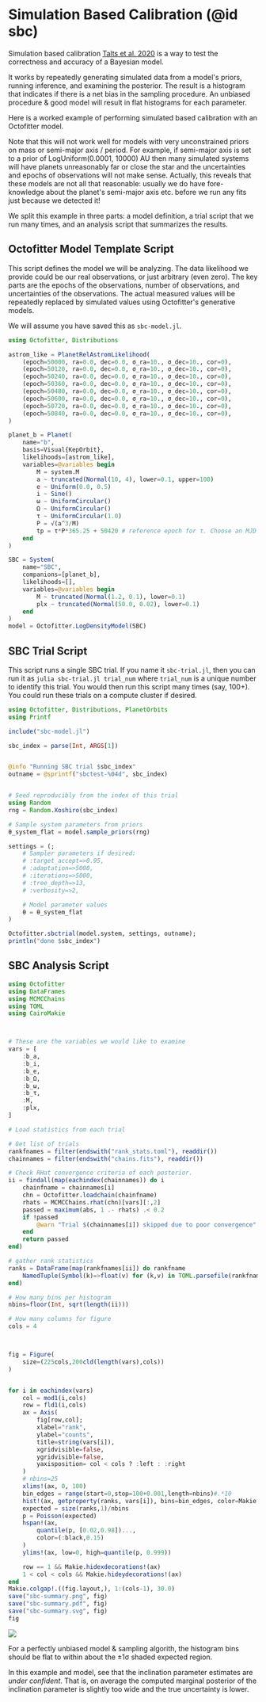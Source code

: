 # Simulation Based Calibration (@id sbc)

Simulation based calibration [Talts et al. 2020](https://ui.adsabs.harvard.edu/abs/2018arXiv180406788T) is a way to test the correctness and accuracy of a Bayesian model. 

It works by repeatedly generating simulated data from a model's priors, running inference, and examining the posterior. 
The result is a histogram that indicates if there is a net bias in the sampling procedure. An unbiased procedure & good model will result in flat histograms for each parameter.

Here is a worked example of performing simulated based calibration with an Octofitter model.

Note that this will not work well for models with very unconstrained priors on mass or semi-major axis / period. For example, if semi-major axis is set to a prior of LogUniform(0.0001, 10000) AU then many simulated systems will have planets unreasonably far or close the star and the uncertainties and epochs of observations will not make sense.
Actually, this reveals that these models are not all that reasonable: usually we do have fore-knowledge about the planet's semi-major axis etc. before we run any fits just because we detected it! 

We split this example in three parts: a model definition, a trial script that we run many times, and an analysis script that summarizes the results.


## Octofitter Model Template Script
This script defines the model we will be analyzing. The data likelihood we provide could be our real observations, or just arbitrary (even zero). The key parts are the epochs of the observations, number of observations, and uncertainties of the observations. The actual measured values will be repeatedly replaced by simulated values using Octofitter's generative models.


We will assume you have saved this as `sbc-model.jl`.
```julia
using Octofitter, Distributions

astrom_like = PlanetRelAstromLikelihood(
    (epoch=50000, ra=0.0, dec=0.0, σ_ra=10., σ_dec=10., cor=0),
    (epoch=50120, ra=0.0, dec=0.0, σ_ra=10., σ_dec=10., cor=0),
    (epoch=50240, ra=0.0, dec=0.0, σ_ra=10., σ_dec=10., cor=0),
    (epoch=50360, ra=0.0, dec=0.0, σ_ra=10., σ_dec=10., cor=0),
    (epoch=50480, ra=0.0, dec=0.0, σ_ra=10., σ_dec=10., cor=0),
    (epoch=50600, ra=0.0, dec=0.0, σ_ra=10., σ_dec=10., cor=0),
    (epoch=50720, ra=0.0, dec=0.0, σ_ra=10., σ_dec=10., cor=0),
    (epoch=50840, ra=0.0, dec=0.0, σ_ra=10., σ_dec=10., cor=0),
)

planet_b = Planet(
    name="b",
    basis=Visual{KepOrbit},
    likelihoods=[astrom_like],
    variables=@variables begin
        M = system.M
        a ~ truncated(Normal(10, 4), lower=0.1, upper=100)
        e ~ Uniform(0.0, 0.5)
        i ~ Sine()
        ω ~ UniformCircular()
        Ω ~ UniformCircular()
        τ ~ UniformCircular(1.0)
        P = √(a^3/M)
        tp = τ*P*365.25 + 50420 # reference epoch for τ. Choose an MJD date near your data.
    end
)

SBC = System(
    name="SBC",
    companions=[planet_b],
    likelihoods=[],
    variables=@variables begin
        M ~ truncated(Normal(1.2, 0.1), lower=0.1)
        plx ~ truncated(Normal(50.0, 0.02), lower=0.1)
    end
)
model = Octofitter.LogDensityModel(SBC)
```

## SBC Trial Script
This script runs a single SBC trial. If you name it `sbc-trial.jl`, 
then you can run it as `julia sbc-trial.jl trial_num` where `trial_num`
is a unique number to identify this trial. You would then run this script
many times (say, 100+). You could run these trials on a compute cluster if desired.
```julia
using Octofitter, Distributions, PlanetOrbits
using Printf

include("sbc-model.jl")

sbc_index = parse(Int, ARGS[1])


@info "Running SBC trial $sbc_index"
outname = @sprintf("sbctest-%04d", sbc_index)


# Seed reproducibly from the index of this trial
using Random
rng = Random.Xoshiro(sbc_index)

# Sample system parameters from priors
θ_system_flat = model.sample_priors(rng)

settings = (;
    # Sampler parameters if desired:
    # :target_accept=>0.95,
    # :adaptation=>5000,
    # :iterations=>5000,
    # :tree_depth=>13,
    # :verbosity=>2,

    # Model parameter values
    θ = θ_system_flat
)

Octofitter.sbctrial(model.system, settings, outname);
println("done $sbc_index")
```


## SBC Analysis Script
```julia
using Octofitter
using DataFrames
using MCMCChains
using TOML
using CairoMakie



# These are the variables we would like to examine
vars = [
    :b_a,
    :b_i,
    :b_e,
    :b_Ω,
    :b_ω,
    :b_τ,
    :M,
    :plx,
]

# Load statistics from each trial

# Get list of trials
rankfnames = filter(endswith("rank_stats.toml"), readdir())
chainnames = filter(endswith("chains.fits"), readdir())

# Check RHat convergence criteria of each posterior.
ii = findall(map(eachindex(chainnames)) do i
    chainfname = chainnames[i]
    chn = Octofitter.loadchain(chainfname)
    rhats = MCMCChains.rhat(chn)[vars][:,2]
    passed = maximum(abs, 1 .- rhats) .< 0.2
    if !passed 
        @warn "Trial $(chainnames[i]) skipped due to poor convergence"
    end
    return passed
end)

# gather rank statistics
ranks = DataFrame(map(rankfnames[ii]) do rankfname
    NamedTuple(Symbol(k)=>float(v) for (k,v) in TOML.parsefile(rankfname))
end)

# How many bins per histogram
nbins=floor(Int, sqrt(length(ii)))

# How many columns for figure
cols = 4



fig = Figure(
    size=(225cols,200cld(length(vars),cols))
)


for i in eachindex(vars)
    col = mod1(i,cols)
    row = fld1(i,cols)
    ax = Axis(
        fig[row,col];
        xlabel="rank",
        ylabel="counts",
        title=string(vars[i]),
        xgridvisible=false,
        ygridvisible=false,
        yaxisposition= col < cols ? :left : :right
    )
    # nbins=25
    xlims!(ax, 0, 100)
    bin_edges = range(start=0,stop=100+0.001,length=nbins)#.*10
    hist!(ax, getproperty(ranks, vars[i]), bins=bin_edges, color=Makie.wong_colors()[2])
    expected = size(ranks,1)/nbins
    p = Poisson(expected)
    hspan!(ax,
        quantile(p, [0.02,0.98])...,
        color=(:black,0.15)
    )
    ylims!(ax, low=0, high=quantile(p, 0.999))

    row == 1 && Makie.hidexdecorations!(ax)
    1 < col < cols && Makie.hideydecorations!(ax)
end
Makie.colgap!.((fig.layout,), 1:(cols-1), 30.0)
save("sbc-summary.png", fig)
save("sbc-summary.pdf", fig)
save("sbc-summary.svg", fig)
fig
```
![](assets/sbc-summary.svg)

For a perfectly unbiased model & sampling algorith, the histogram bins should be flat to within about the ±1σ shaded expected region.

In this example and model, see that the inclination parameter estimates are *under confident*. That is, on average the computed marginal posterior of the inclination parameter is slightly too wide and the true uncertainty is lower.